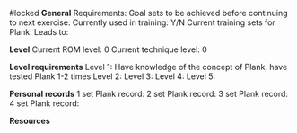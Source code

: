 #locked
**General**
Requirements:
Goal sets to be achieved before continuing to next exercise:
Currently used in training: Y/N
Current training sets for Plank:
Leads to: 

**Level**
Current ROM level: 0
Current technique level: 0

**Level requirements**
Level 1: Have knowledge of the concept of Plank, have tested Plank 1-2 times
Level 2:
Level 3:
Level 4:
Level 5:

**Personal records**
1 set Plank record:
2 set Plank record:
3 set Plank record:
4 set Plank record:

**Resources**


